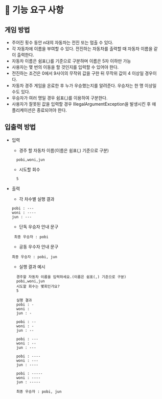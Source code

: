 # 🚀 기능 요구 사항
## 게임 방법
- 주어진 횟수 동안 n대의 자동차는 전진 또는 멈출 수 있다.
- 각 자동차에 이름을 부여할 수 있다. 전진하는 자동차를 출력할 때 자동차 이름을 같이 출력한다.
- 자동차 이름은 쉼표(,)를 기준으로 구분하며 이름은 5자 이하만 가능
- 사용자는 몇 번의 이동을 할 것인지를 입력할 수 있어야 한다.
- 전진하는 조건은 0에서 9사이의 무작위 값을 구한 뒤 무작위 값이 4 이상일 경우이다.
- 자동차 경주 게임을 온료한 후 누가 우승했는지를 알려준다. 우승자는 한 명 이상일 수도 있다.
- 우승자가 여러 명일 경우 쉼표(,)를 이용하여 구분한다.
- 사용자가 잘못된 값을 입력할 경우 IllegalArgumentException을 발생시킨 후 애플리케이션은 종료되어야 한다.

## 입출력 방법
- 입력
    - 경주 할 자동차 이름(이름은 쉼표(,) 기준으로 구분)
  ```agsl
    pobi,woni,jun
    ```

    - 시도할 회수
  ```agsl
    5
    ```
  
- 출력
    - 각 차수별 실행 결과
  ```agsl
  pobi : ---
  woni : ----
  jun : ---
    ```
  
    - 단독 우승자 안내 문구
  ```agsl
   최종 우승자 : pobi
    ```
  
    - 공동 우수자 안내 문구
    ```
  최종 우승자 : pobi, jun
  ```
  
    - 실행 결과 예시
  ```agsl
    경주할 자동차 이름을 입력하세요.(이름은 쉼표(,) 기준으로 구분)
    pobi,woni,jun
    시도할 회수는 몇회인가요?
    5

    실행 결과
    pobi : -
    woni :
    jun : -

    pobi : --
    woni : -
    jun : --

    pobi : ---
    woni : --
    jun : ---

    pobi : ----
    woni : ---
    jun : ----

    pobi : -----
    woni : ----
    jun : -----

    최종 우승자 : pobi, jun
    ```